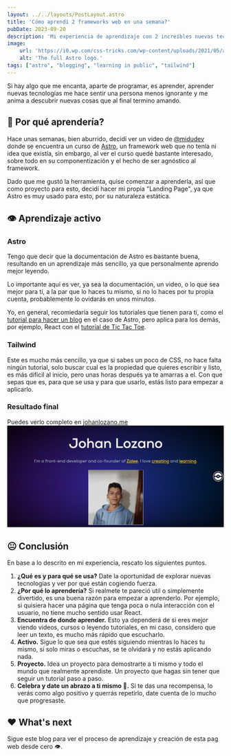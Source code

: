 ```yaml
---
layout: ../../layouts/PostLayout.astro
title: 'Cómo aprendí 2 frameworks web en una semana?'
pubDate: 2023-09-20
description: 'Mi experiencia de aprendizaje con 2 increíbles nuevas tecnologías para mí.'
image:
    url: 'https://i0.wp.com/css-tricks.com/wp-content/uploads/2021/05/astro-homepage.png?fit=2396%2C1192&ssl=1'
    alt: 'The full Astro logo.'
tags: ["astro", "blogging", "learning in public", "tailwind"]
---
```


Si hay algo que me encanta, aparte de programar, es aprender, aprender nuevas tecnologías me hace sentir una persona menos ignorante y me anima a descubrir nuevas cosas que al final termino amando.

## 🤔 Por qué aprendería?

Hace unas semanas, bien aburrido, decidí ver un video de [@midudev](https://www.youtube.com/watch?v=RB5tR_nqUEw) donde se encuentra un curso de [Astro](https://astro.build), un framework web que no tenía ni idea que existía, sin embargo, al ver el curso quedé bastante interesado, sobre todo en su componentización y el hecho de ser agnóstico al framework.

Dado que me gustó la herramienta, quise comenzar a aprenderla, así que como proyecto para esto, decidí hacer mi propia "Landing Page", ya que Astro es muy usado para esto, por su naturaleza estática.

## 👁️ Aprendizaje activo

### Astro

Tengo que decir que la documentación de Astro es bastante buena, resultando en un aprendizaje más sencillo, ya que personalmente aprendo mejor leyendo. 

Lo importante aquí es ver, ya sea la documentación, un video, o lo que sea mejor para tí, a la par que lo haces tu mismo, si no lo haces por tu propia cuenta, probablemente lo ovidarás en unos minutos. 

Yo, en general, recomiedaría seguir los tutoriales que tienen para tí, como el [tutorial para hacer un blog](https://docs.astro.build/en/tutorial/0-introduction/) en el caso de Astro, pero aplica para los demás, por ejemplo, React con el [tutorial de Tic Tac Toe](https://es.react.dev/learn/tutorial-tic-tac-toe).

### Tailwind

Este es mucho más cencillo, ya que si sabes un poco de CSS, no hace falta ningún tutorial, solo buscar cual es la propiedad que quieres escribir y listo, es más dificil al inicio, pero unas horas después ya te amarras a el. Con que sepas que es, para que se usa y para que usarlo, estás listo para empezar a aplicarlo.

### Resultado final

Puedes verlo completo en [johanlozano.me](https://johanlozano.me)
![Parte del resultado final](../../../public/images/landing.png)

## 😐 Conclusión

En base a lo descrito en mi experiencia, rescato los siguientes puntos.

1. **¿Qué es y para qué se usa?** Date la oportunidad de explorar nuevas tecnologías y ver por qué están cogiendo fuerza.
2. **¿Por qué lo aprendería?** Si realmete te pareció util o simplemente divertido, es una buena razón para empezar a aprenderlo. Por ejemplo, si quisiera hacer una página que tenga poca o nula interacción con el usuario, no tiene mucho sentido usar React.
3. **Encuentra de donde aprender.** Esto ya dependerá de si eres mejor viendo videos, cursos o leyendo tutoriales, en mi caso, considero que leer un texto, es mucho más rápido que escucharlo.
4. **Activo.** Sigue lo que sea que estés siguiendo mientras lo haces tu mismo, si solo miras o escuchas, se te olvidará y no estás aplicando nada.
5. **Proyecto.** Idea un proyecto para demostrarte a ti mismo y todo el mundo que realmente aprendiste. Un proyecto que hagas sin tener que seguir un tutorial paso a paso.
6. **Celebra y date un abrazo a ti mismo 🥳.** Si te das una recompensa, lo verás como algo positivo y querrás repetirlo, date cuenta de lo mucho que progresaste.

## ❤️ What's next

Sigue este blog para ver el proceso de aprendizaje y creación de esta pag web desde cero 👁️.